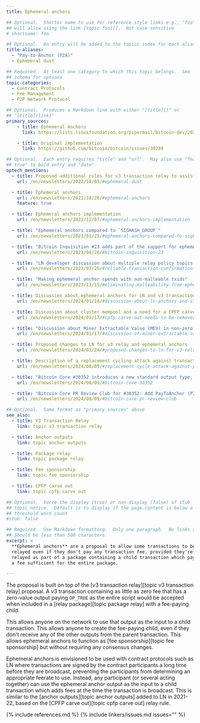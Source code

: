 ```yaml
---
title: Ephemeral anchors

## Optional.  Shorter name to use for reference style links e.g., "foo"
## will allow using the link [topic foo][].  Not case sensitive
# shortname: foo

## Optional.  An entry will be added to the topics index for each alias
title-aliases:
  - "Pay-to-Anchor (P2A)"
  - Ephemeral dust

## Required.  At least one category to which this topic belongs.  See
## schema for options
topic-categories:
  - Contract Protocols
  - Fee Management
  - P2P Network Protocol

## Optional.  Produces a Markdown link with either "[title][]" or
## "[title](link)"
primary_sources:
    - title: Ephemeral Anchors
      link: https://lists.linuxfoundation.org/pipermail/bitcoin-dev/2022-October/021036.html

    - title: Original implementation
      link: https://github.com/bitcoin/bitcoin/issues/30239

## Optional.  Each entry requires "title" and "url".  May also use "feature:
## true" to bold entry and "date"
optech_mentions:
  - title: Proposed additional rules for v3 transaction relay to assist CPFP fee bumping
    url: /en/newsletters/2022/10/05/#ephemeral-dust

  - title: Ephemeral anchors
    url: /en/newsletters/2022/10/26/#ephemeral-anchors
    feature: true

  - title: Ephemeral anchors implementation
    url: /en/newsletters/2022/12/07/#ephemeral-anchors-implementation

  - title: "Ephemeral anchors compared to `SIGHASH_GROUP`"
    url: /en/newsletters/2023/01/25/#ephemeral-anchors-compared-to-sighash-group

  - title: "Bitcoin Inquisition #23 adds part of the support for ephemeral anchors"
    url: /en/newsletters/2023/04/26/#bitcoin-inquisition-23

  - title: "LN developer discussion about multiple relay policy topics, including ephemeral anchors"
    url: /en/newsletters/2023/07/26/#reliable-transaction-confirmation

  - title: "Making ephemeral anchor spends with non-malleable txids"
    url: /en/newsletters/2023/11/15/#eliminating-malleability-from-ephemeral-anchor-spends

  - title: Discussion about ephemeral anchors for LN and v3 transaction relay proposal
    url: /en/newsletters/2024/01/10/#discussion-about-ln-anchors-and-v3-transaction-relay-proposal

  - title: Discussion about cluster mempool and a need for a CPFP carve out replacement like ephemeral anchors
    url: /en/newsletters/2024/01/17/#cpfp-carve-out-needs-to-be-removed

  - title: "Discussion about Miner Extractable Value (MEV) in non-zero ephemeral anchors"
    url: /en/newsletters/2024/01/17/#discussion-of-miner-extractable-value-mev-in-non-zero-ephemeral-anchors

  - title: Proposed changes to LN for v3 relay and ephemeral anchors
    url: /en/newsletters/2024/01/24/#proposed-changes-to-ln-for-v3-relay-and-ephemeral-anchors

  - title: Description of a replacement cycling attack against transactions using P2A
    url: /en/newsletters/2024/08/09/#replacement-cycle-attack-against-pay-to-anchor

  - title: "Bitcoin Core #30352 introduces a new standard output type, Pay-To-Anchor (P2A)"
    url: /en/newsletters/2024/08/09/#bitcoin-core-30352

  - title: "Bitcoin Core PR Review Club for #30352: Add PayToAnchor (P2A) as standard output script for spending"
    url: /en/newsletters/2024/08/09/#bitcoin-core-pr-review-club

## Optional.  Same format as "primary_sources" above
see_also:
  - title: V3 Transaction Relay
    link: topic v3 transaction relay

  - title: Anchor outputs
    link: topic anchor outputs

  - title: Package relay
    link: topic package relay

  - title: Fee sponsorship
    link: topic fee sponsorship

  - title: CPFP carve out
    link: topic cpfp carve out

## Optional.  Force the display (true) or non-display (false) of stub
## topic notice.  Default is to display if the page.content is below a
## threshold word count
#stub: false

## Required.  Use Markdown formatting.  Only one paragraph.  No links allowed.
## Should be less than 500 characters
excerpt: >
  **Ephemeral anchors** are a proposal to allow some transactions to be
  relayed even if they don't pay any transaction fee, provided they're
  relayed as part of a package containing a child transaction which pays
  a fee sufficient for the entire package.

---
```

The proposal is built on top of the [v3 transaction relay][topic v3
transaction relay] proposal.  A v3 transaction containing as little as
zero fee that has a zero-value output paying `OP_TRUE` as the entire script
would be accepted when included in a [relay package][topic package
relay] with a fee-paying child.

This allows anyone on the network to use
that output as the input to a child transaction.  This allows anyone to
create the fee-paying child, even if they don't receive any of the other
outputs from the parent transaction.  This allows ephemeral anchors to
function as [fee sponsorship][topic fee sponsorship] but without
requiring any consensus changes.

Ephemeral anchors is envisioned to be used with contract protocols such
as LN where transactions are signed by the contract participants a long
time before they are broadcast, preventing the participants from
determining an appropriate feerate to use.  Instead, any participant (or
several acting together) can use the ephemeral anchor output as the
input to a child transaction which adds fees at the time the transaction
is broadcast.  This is similar to the [anchor outputs][topic anchor
outputs] added to LN in 2021-22, based on the [CPFP carve out][topic
cpfp carve out] relay rule.

{% include references.md %}
{% include linkers/issues.md issues="" %}
